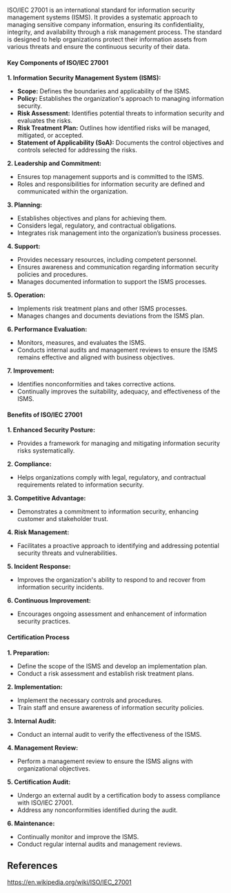 ISO/IEC 27001 is an international standard for information security management systems (ISMS). It provides a systematic approach to managing sensitive company information, ensuring its confidentiality, integrity, and availability through a risk management process. The standard is designed to help organizations protect their information assets from various threats and ensure the continuous security of their data.

#### Key Components of ISO/IEC 27001

**1. Information Security Management System (ISMS):**
   - **Scope:** Defines the boundaries and applicability of the ISMS.
   - **Policy:** Establishes the organization's approach to managing information security.
   - **Risk Assessment:** Identifies potential threats to information security and evaluates the risks.
   - **Risk Treatment Plan:** Outlines how identified risks will be managed, mitigated, or accepted.
   - **Statement of Applicability (SoA):** Documents the control objectives and controls selected for addressing the risks.

**2. Leadership and Commitment:**
   - Ensures top management supports and is committed to the ISMS.
   - Roles and responsibilities for information security are defined and communicated within the organization.

**3. Planning:**
   - Establishes objectives and plans for achieving them.
   - Considers legal, regulatory, and contractual obligations.
   - Integrates risk management into the organization’s business processes.

**4. Support:**
   - Provides necessary resources, including competent personnel.
   - Ensures awareness and communication regarding information security policies and procedures.
   - Manages documented information to support the ISMS processes.

**5. Operation:**
   - Implements risk treatment plans and other ISMS processes.
   - Manages changes and documents deviations from the ISMS plan.

**6. Performance Evaluation:**
   - Monitors, measures, and evaluates the ISMS.
   - Conducts internal audits and management reviews to ensure the ISMS remains effective and aligned with business objectives.

**7. Improvement:**
   - Identifies nonconformities and takes corrective actions.
   - Continually improves the suitability, adequacy, and effectiveness of the ISMS.

#### Benefits of ISO/IEC 27001

**1. Enhanced Security Posture:**
   - Provides a framework for managing and mitigating information security risks systematically.

**2. Compliance:**
   - Helps organizations comply with legal, regulatory, and contractual requirements related to information security.

**3. Competitive Advantage:**
   - Demonstrates a commitment to information security, enhancing customer and stakeholder trust.

**4. Risk Management:**
   - Facilitates a proactive approach to identifying and addressing potential security threats and vulnerabilities.

**5. Incident Response:**
   - Improves the organization's ability to respond to and recover from information security incidents.

**6. Continuous Improvement:**
   - Encourages ongoing assessment and enhancement of information security practices.

#### Certification Process

**1. Preparation:**
   - Define the scope of the ISMS and develop an implementation plan.
   - Conduct a risk assessment and establish risk treatment plans.

**2. Implementation:**
   - Implement the necessary controls and procedures.
   - Train staff and ensure awareness of information security policies.

**3. Internal Audit:**
   - Conduct an internal audit to verify the effectiveness of the ISMS.

**4. Management Review:**
   - Perform a management review to ensure the ISMS aligns with organizational objectives.

**5. Certification Audit:**
   - Undergo an external audit by a certification body to assess compliance with ISO/IEC 27001.
   - Address any nonconformities identified during the audit.

**6. Maintenance:**
   - Continually monitor and improve the ISMS.
   - Conduct regular internal audits and management reviews.

## References

https://en.wikipedia.org/wiki/ISO/IEC_27001